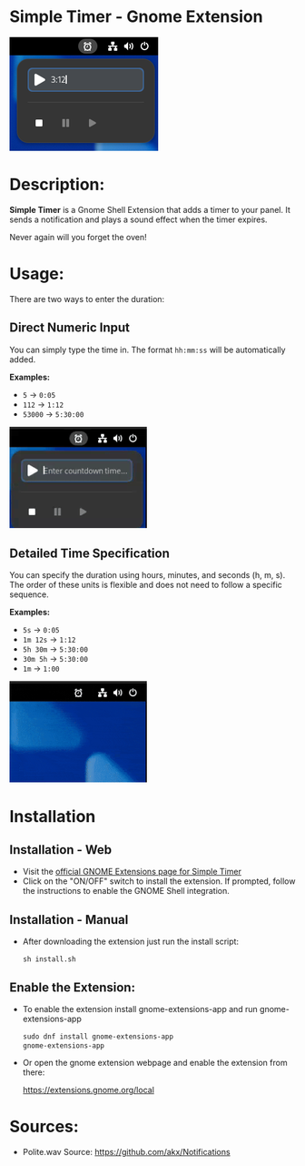 # Simple Timer - Gnome Extension

![Extension Preview](preview.png)

# Description:
**Simple Timer** is a Gnome Shell Extension that adds a timer to your panel.
It sends a notification and plays a sound effect when the timer expires.

Never again will you forget the oven!

# Usage:

There are two ways to enter the duration:

## Direct Numeric Input

You can simply type the time in. The format `hh:mm:ss` will be automatically added.

**Examples:**
- `5` -> `0:05`
- `112` -> `1:12`
- `53000` -> `5:30:00` 

![Extension Preview](preview_50000.gif)

## Detailed Time Specification

You can specify the duration using hours, minutes, and seconds (h, m, s). The order of these units is flexible and does not need to follow a specific sequence.

**Examples:**
- `5s` -> `0:05`
- `1m 12s` -> `1:12`
- `5h 30m` -> `5:30:00`
- `30m 5h` -> `5:30:00`
- `1m` -> `1:00`

![Extension Preview](preview_5h30m.gif)

# Installation
   
## Installation - Web
- Visit the [official GNOME Extensions page for Simple Timer](https://extensions.gnome.org/extension/5115/simple-timer/)
- Click on the "ON/OFF" switch to install the extension. If prompted, follow the instructions to enable the GNOME Shell integration.


## Installation - Manual
- After downloading the extension just run the install script:

   ```
   sh install.sh
   ```

## Enable the Extension:

- To enable the extension install gnome-extensions-app and run gnome-extensions-app

   ```
   sudo dnf install gnome-extensions-app
   gnome-extensions-app
   ```

- Or open the gnome extension webpage and enable the extension from there:

   https://extensions.gnome.org/local


# Sources:
- Polite.wav 
   Source: https://github.com/akx/Notifications